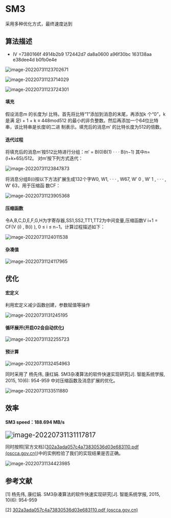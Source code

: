 # SM3

采用多种优化方式，最终速度达到



## 算法描述

- IV =7380166f 4914b2b9 172442d7 da8a0600 a96f30bc 163138aa e38dee4d b0fb0e4e



![image-20220731123702671](../image/image-20220731123702671.png)

![image-20220731123714029](../image/image-20220731123714029.png)



![image-20220731123724301](../image/image-20220731123724301.png)

#### 填充

假设消息m 的长度为l 比特。首先将比特“1”添加到消息的末尾，再添加k 个“0”，k是满 足l + 1 + k ≡ 448mod512 的最小的非负整数。然后再添加一个64位比特串，该比特串是长度l的二进 制表示。填充后的消息m′ 的比特长度为512的倍数。

#### 迭代过程

将填充后的消息m′按512比特进行分组：m′ = B(0)B(1) · · · B(n−1) 其中n=(l+k+65)/512。 对m′按下列方式迭代：

![image-20220731123847873](../image/image-20220731123847873.png)



将消息分组B(i)按以下方法扩展生成132个字W0, W1, · · · , W67, W′ 0 , W′ 1 , · · · , W′ 63，用于压缩函 数CF：

![image-20220731123905368](../image/image-20220731123905368.png)

#### 压缩函数

令A,B,C,D,E,F,G,H为字寄存器,SS1,SS2,TT1,TT2为中间变量,压缩函数V i+1 = CF(V (i) , B(i) ), 0 ≤ i ≤ n−1。计算过程描述如下：

![image-20220731124011538](../image/image-20220731124011538.png)



#### 杂凑值

![image-20220731124117965](../image/image-20220731124117965.png)



## 优化

#### 宏定义

利用宏定义减少函数创建，参数赋值等操作

![image-20220731131245195](../image/image-20220731131245195.png)





#### 循环展开(开启O2会自动优化)

![image-20220731132255723](../image/image-20220731132255723.png)

#### 预计算

![image-20220731132454963](../image/image-20220731132454963.png)

同时采用了 杨先伟, 康红娟. SM3杂凑算法的软件快速实现研究[J]. 智能系统学报, 2015, 10(6): 954-959 中对压缩函数及消息扩展的优化。

![image-20220731133511880](../image/image-20220731133511880.png)

## 效率

#### SM3 speed：188.694 MB/s



<img src="../image/image-20220731131117817.png" alt="image-20220731131117817" style="zoom:150%;" />



同时按照[官方文档]([302a3ada057c4a73830536d03e683110.pdf (oscca.gov.cn)](https://oscca.gov.cn/sca/xxgk/2010-12/17/1002389/files/302a3ada057c4a73830536d03e683110.pdf))中的实例检验了我们的实现结果是否正确。

![image-20220731134423985](../image/image-20220731134423985.png)



## 参考文献

[1] 杨先伟, 康红娟. SM3杂凑算法的软件快速实现研究[J]. 智能系统学报, 2015, 10(6): 954-959

[2] [302a3ada057c4a73830536d03e683110.pdf (oscca.gov.cn)](https://oscca.gov.cn/sca/xxgk/2010-12/17/1002389/files/302a3ada057c4a73830536d03e683110.pdf)